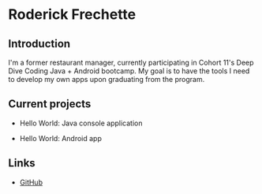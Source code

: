 # Roderick Frechette

## Introduction

I'm a former restaurant manager, currently participating in Cohort 11's Deep Dive Coding Java + Android bootcamp. 
My goal is to have the tools I need to develop my own apps upon graduating from the program.

## Current projects

* Hello World: Java console application

* Hello World: Android app

## Links

* [GitHub](github.com/rfrech)